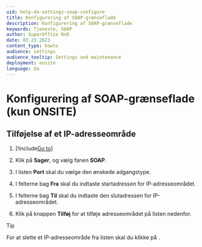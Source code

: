 ```yaml
---
uid: help-da-settings-soap-configure
title: Konfigurering af SOAP-grænseflade
description: Konfigurering af SOAP-grænseflade
keywords: Tjeneste, SOAP
author: SuperOffice RnD
date: 03.23.2023
content_type: howto
audience: settings
audience_tooltip: Settings and maintenance
deployment: onsite
language: da
---
```


# Konfigurering af SOAP-grænseflade (kun ONSITE)

## Tilføjelse af et IP-adresseområde

1. [!include[Go to](../../learn/includes/goto-sm.md)]

1. Klik på **Sager**, og vælg fanen **SOAP**.

1. I listen **Port** skal du vælge den ønskede adgangstype.

1. I felterne bag **Fra** skal du indtaste startadressen for IP-adresseområdet.

1. I felterne bag **Til** skal du indtaste den slutadressen for IP-adresseområdet.

1. Klik på knappen **Tilføj** for at tilføje adresseområdet på listen nedenfor.

> [!TIP]
> For at slette et IP-adresseområde fra listen skal du klikke på <i class="ph ph-x-circle" aria-label="x"></i>.
